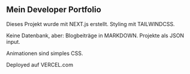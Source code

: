 
## Mein Developer Portfolio

Dieses Projekt wurde mit NEXT.js erstellt.
Styling mit TAILWINDCSS.

Keine Datenbank, aber:
Blogbeiträge in MARKDOWN.
Projekte als JSON input.

Animationen sind simples CSS.

Deployed auf VERCEL.com
